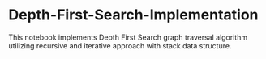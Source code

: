 # Depth-First-Search-Implementation
This notebook implements Depth First Search graph traversal algorithm utilizing recursive and iterative approach with stack data structure.
